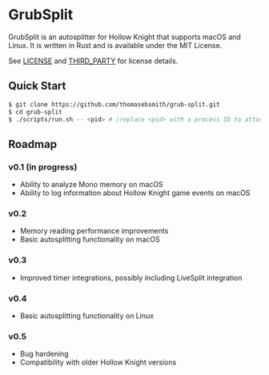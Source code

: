 # GrubSplit
GrubSplit is an autosplitter for Hollow Knight that supports macOS and Linux.
It is written in Rust and is available under the MIT License.

See [LICENSE](./LICENSE) and [THIRD\_PARTY](./THIRD_PARTY) for license details.

## Quick Start
```sh
$ git clone https://github.com/thomasebsmith/grub-split.git
$ cd grub-split
$ ./scripts/run.sh -- <pid> # (replace <pid> with a process ID to attach to)
```

## Roadmap
### v0.1 (in progress)
- Ability to analyze Mono memory on macOS
- Ability to log information about Hollow Knight game events on macOS

### v0.2
- Memory reading performance improvements
- Basic autosplitting functionality on macOS

### v0.3
- Improved timer integrations, possibly including LiveSplit integration

### v0.4
- Basic autosplitting functionality on Linux

### v0.5
- Bug hardening
- Compatibility with older Hollow Knight versions
